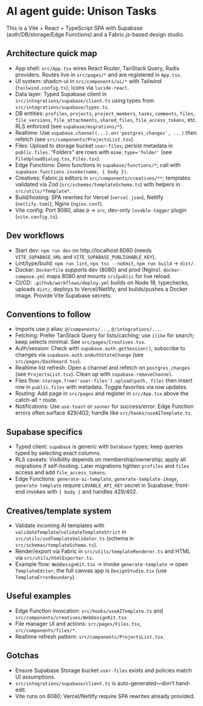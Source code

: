 # AI agent guide: Unison Tasks

This is a Vite + React + TypeScript SPA with Supabase (auth/DB/storage/Edge Functions) and a Fabric.js-based design studio.

## Architecture quick map
- App shell: `src/App.tsx` wires React Router, TanStack Query, Radix providers. Routes live in `src/pages/*` and are registered in `App.tsx`.
- UI system: shadcn-ui in `src/components/ui/*` with Tailwind (`tailwind.config.ts`); icons via `lucide-react`.
- Data layer: Typed Supabase client in `src/integrations/supabase/client.ts` using types from `src/integrations/supabase/types.ts`.
- DB entities: `profiles`, `projects`, `project_members`, `tasks`, `comments`, `files`, `file_versions`, `file_attachments`, `shared_files`, `file_access_tokens`, etc. RLS enforced (see `supabase/migrations/*`).
- Realtime: Use `supabase.channel(...).on('postgres_changes', ...)` then refetch (see `src/components/ProjectsList.tsx`).
- Files: Upload to storage bucket `user-files`; persist metadata in `public.files`. “Folders” are rows with `mime_type='folder'` (see `FileUploadDialog.tsx`, `Files.tsx`).
- Edge Functions: Deno functions in `supabase/functions/*`; call with `supabase.functions.invoke(name, { body })`.
- Creatives: Fabric.js editors in `src/components/creatives/**`; templates validated via Zod (`src/schemas/templateSchema.ts`) with helpers in `src/utils/*Template*`.
- Build/hosting: SPA rewrites for Vercel (`vercel.json`), Netlify (`netlify.toml`), Nginx (`nginx.conf`).
- Vite config: Port 8080, alias `@` → `src`, dev-only `lovable-tagger` plugin (`vite.config.ts`).

## Dev workflows
- Start dev: `npm run dev` on http://localhost:8080 (needs `VITE_SUPABASE_URL` and `VITE_SUPABASE_PUBLISHABLE_KEY`).
- Lint/type/build: `npm run lint`, `npx tsc --noEmit`, `npm run build` → `dist/`.
- Docker: `Dockerfile` supports dev (8080) and prod (Nginx). `docker-compose.yml` maps 8080 and mounts `src`/`public` for live reload.
- CI/CD: `.github/workflows/deploy.yml` builds on Node 18, typechecks, uploads `dist/`, deploys to Vercel/Netlify, and builds/pushes a Docker image. Provide Vite Supabase secrets.

## Conventions to follow
- Imports use `@` alias: `@/components/...`, `@/integrations/...`.
- Fetching: Prefer TanStack Query for lists/caching; use `ilike` for search; keep selects minimal. See `src/pages/Creatives.tsx`.
- Auth/session: Check with `supabase.auth.getSession()`; subscribe to changes via `supabase.auth.onAuthStateChange` (see `src/pages/Dashboard.tsx`).
- Realtime list refresh: Open a channel and refetch on `postgres_changes` (see `ProjectsList.tsx`). Clean up with `supabase.removeChannel`.
- Files flow: `storage.from('user-files').upload(path, file)` then insert row in `public.files` with metadata. Toggle favorites via row updates.
- Routing: Add page in `src/pages` and register in `src/App.tsx` above the catch-all `*` route.
- Notifications: Use `use-toast` or `sonner` for success/error. Edge Function errors often surface 429/402; handle like `src/hooks/useAITemplate.ts`.

## Supabase specifics
- Typed client: `supabase` is generic with `Database` types; keep queries typed by selecting exact columns.
- RLS caveats: Visibility depends on membership/ownership; apply all migrations if self-hosting. Later migrations tighten `profiles` and `files` access and add `file_access_tokens`.
- Edge Functions: `generate-ai-template`, `generate-template-image`, `generate-template` require `LOVABLE_API_KEY` secret in Supabase; front-end invokes with `{ body }` and handles 429/402.

## Creatives/template system
- Validate incoming AI templates with `validateTemplate`/`validateTemplateStrict` in `src/utils/zodTemplateValidator.ts` (schema in `src/schemas/templateSchema.ts`).
- Render/export via Fabric in `src/utils/templateRenderer.ts` and HTML via `src/utils/htmlExporter.ts`.
- Example flow: `WebDesignKit.tsx` → invoke `generate-template` → open `TemplateEditor`; the full canvas app is `DesignStudio.tsx` (use `TemplateErrorBoundary`).

## Useful examples
- Edge Function invocation: `src/hooks/useAITemplate.ts` and `src/components/creatives/WebDesignKit.tsx`.
- File manager UI and actions: `src/pages/Files.tsx`, `src/components/files/*`.
- Realtime refresh pattern: `src/components/ProjectsList.tsx`.

## Gotchas
- Ensure Supabase Storage bucket `user-files` exists and policies match UI assumptions.
- `src/integrations/supabase/client.ts` is auto-generated—don’t hand-edit.
- Vite runs on 8080; Vercel/Netlify require SPA rewrites already provided.
